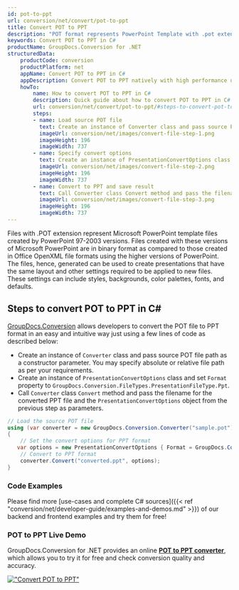 ```yaml
---
id: pot-to-ppt
url: conversion/net/convert/pot-to-ppt
title: Convert POT to PPT
description: "POT format represents PowerPoint Template with .pot extension. Learn how to convert POT to PPT file programmatically in C# language using GroupDocs.Conversion for .NET library."
keywords: Convert POT to PPT in C#
productName: GroupDocs.Conversion for .NET
structuredData:
    productCode: conversion
    productPlatform: net
    appName: Convert POT to PPT in C#
    appDescription: Convert POT to PPT natively with high performance using C# language and server side GroupDocs.Conversion for .NET APIs, without the use of any software like Microsoft or Open Office.
    howTo:
        name: How to convert POT to PPT in C# 
        description: Quick guide about how to convert POT to PPT in C# with high performance and accuracy.
        url: conversion/net/convert/pot-to-ppt/#steps-to-convert-pot-to-ppt-in-c
        steps:
        - name: Load source POT file 
          text: Create an instance of Converter class and pass source POT file path as a constructor parameter. You may specify absolute or relative file path as per your requirements. 
          imageUrl: conversion/net/images/convert-file-step-1.png
          imageHeight: 196
          imageWidth: 737
        - name: Specify convert options 
          text: Create an instance of PresentationConvertOptions class.
          imageUrl: conversion/net/images/convert-file-step-2.png
          imageHeight: 196
          imageWidth: 737
        - name: Convert to PPT and save result 
          text: Call Converter class Convert method and pass the filename for the converted HTML file and the PresentationConvertOptions object from the previous step as parameters.
          imageUrl: conversion/net/images/convert-file-step-3.png
          imageHeight: 196
          imageWidth: 737
---
```


Files with .POT extension represent Microsoft PowerPoint template files created by PowerPoint 97-2003 versions. Files created with these versions of Microsoft PowerPoint are in binary format as compared to those created in Office OpenXML file formats using the higher versions of PowerPoint. The files, hence, generated can be used to create presentations that have the same layout and other settings required to be applied to new files. These settings can include styles, backgrounds, color palettes, fonts, and defaults.

## Steps to convert POT to PPT in C#

[GroupDocs.Conversion](https://products.groupdocs.com/conversion/net) allows developers to convert the POT file to PPT format in an easy and intuitive way just using a few lines of code as described below:

* Create an instance of `Converter` class and pass source POT file path as a constructor parameter. You may specify absolute or relative file path as per your requirements. 
* Create an instance of `PresentationConvertOptions` class and set `Format` property to `GroupDocs.Conversion.FileTypes.PresentationFileType.Ppt`.
* Call `Converter` class `Convert` method and pass the filename for the converted PPT file and the `PresentationConvertOptions` object from the previous step as parameters.

```csharp
// Load the source POT file
using (var converter = new GroupDocs.Conversion.Converter("sample.pot"))
{
    // Set the convert options for PPT format
   var options = new PresentationConvertOptions { Format = GroupDocs.Conversion.FileTypes.PresentationFileType.Ppt };
    // Convert to PPT format
    converter.Convert("converted.ppt", options);
}
```

### Code Examples

Please find more [use-cases and complete C# sources]({{< ref "conversion/net/developer-guide/examples-and-demos.md" >}}) of our backend and frontend examples and try them for free!

### POT to PPT Live Demo

GroupDocs.Conversion for .NET provides an online [**POT to PPT converter**](https://products.groupdocs.app/conversion/pot-to-ppt), which allows you to try it for free and check conversion quality and accuracy.

[!["Convert POT to PPT"](conversion/net/images/convert-to-ppt/convert-pot-to-ppt.png)](https://products.groupdocs.app/conversion/pot-to-ppt)
